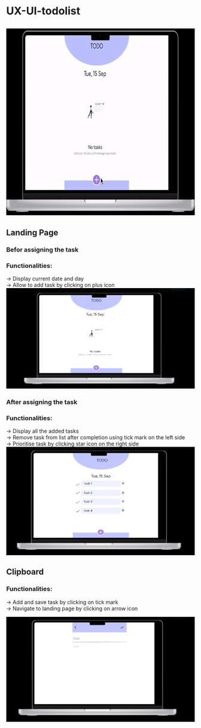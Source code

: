 # UX-UI-todolist

<h2 align="center">
  <img src="https://github.com/ANUSHA2208/UX-UI-todolist/blob/main/ezgif.com-gif-maker.gif" 
         alt="Waving hand animated gif"
         height="500"
         width="800" />
</h2>

## Landing Page

### Befor assigning the task
### Functionalities:
-> Display current date and day <br/>
-> Allow to add task by clicking on plus icon <br/>
![landing page](https://github.com/ANUSHA2208/UX-UI-todolist/blob/main/landing-page.png) <br/>

### After assigning the task
### Functionalities:
-> Display all the added tasks <br/>
-> Remove task from list after completion using tick mark on the left side <br/>
-> Prioritise task by clicking star icon on the right side <br/>
![task-display-page](https://github.com/ANUSHA2208/UX-UI-todolist/blob/main/task-display-page.png)


## Clipboard
### Functionalities:
-> Add and save task by clicking on tick mark <br/>
-> Navigate to landing page by clicking on arrow icon <br/>

![clipboard](https://github.com/ANUSHA2208/UX-UI-todolist/blob/main/clipboard.png)



